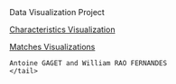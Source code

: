 <html lang="en">
	<head>
	Data Visualization Project
	</head>
	<body>
		<p><a href="http://example.com/">Characteristics Visualization</a></p>
		<p><a href="http://example.com/">Matches Visualizations</a></p>
	</body>
	<tail>

	Antoine GAGET and William RAO FERNANDES
	</tail>
</html>

